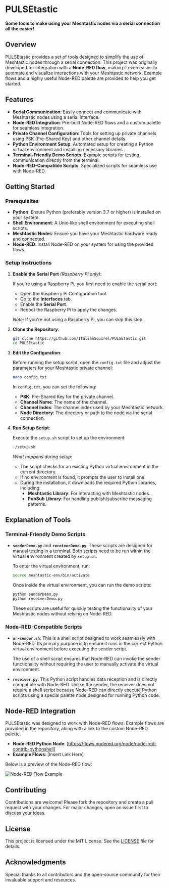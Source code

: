 
# PULSEtastic

**Some tools to make using your Meshtastic nodes via a serial connection all the easier!**

## Overview

PULSEtastic provides a set of tools designed to simplify the use of Meshtastic nodes through a serial connection. This project was originally developed for integration with a **Node-RED flow**, making it even easier to automate and visualize interactions with your Meshtastic network. Example flows and a highly useful Node-RED palette are provided to help you get started.

## Features

- **Serial Communication**: Easily connect and communicate with Meshtastic nodes using a serial interface.
- **Node-RED Integration**: Pre-built Node-RED flows and a custom palette for seamless integration.
- **Private Channel Configuration**: Tools for setting up private channels using PSK (Pre-Shared Key) and other channel details.
- **Python Environment Setup**: Automated setup for creating a Python virtual environment and installing necessary libraries.
- **Terminal-Friendly Demo Scripts**: Example scripts for testing communication directly from the terminal.
- **Node-RED-Compatible Scripts**: Specialized scripts for seamless use with Node-RED.

## Getting Started

### Prerequisites

- **Python**: Ensure Python (preferably version 3.7 or higher) is installed on your system.
- **Shell Environment**: A Unix-like shell environment for executing shell scripts.
- **Meshtastic Nodes**: Ensure you have your Meshtastic hardware ready and connected.
- **Node-RED**: Install Node-RED on your system for using the provided flows.

### Setup Instructions

1. **Enable the Serial Port** *(Raspberry Pi only)*:

   If you're using a Raspberry Pi, you first need to enable the serial port:

   - Open the Raspberry Pi Configuration tool.
   - Go to the **Interfaces** tab.
   - Enable the **Serial Port**.
   - Reboot the Raspberry Pi to apply the changes.

   *Note*: If you're not using a Raspberry Pi, you can skip this step.

2. **Clone the Repository**:

   ```bash
   git clone https://github.com/ItalianSquirel/PULSEtastic.git
   cd PULSEtastic
   ```

3. **Edit the Configuration**:

   Before running the setup script, open the `config.txt` file and adjust the parameters for your Meshtastic private channel:

   ```bash
   nano config.txt
   ```

   In `config.txt`, you can set the following:

   - **PSK**: Pre-Shared Key for the private channel.
   - **Channel Name**: The name of the channel.
   - **Channel Index**: The channel index used by your Meshtastic network.
   - **Node Directory**: The directory or path to the node via the serial connection.

4. **Run Setup Script**:

   Execute the `setup.sh` script to set up the environment:

   ```bash
   ./setup.sh
   ```

   *What happens during setup*:
   - The script checks for an existing Python virtual environment in the current directory.
   - If no environment is found, it prompts the user to install one.
   - During the installation, it downloads the required Python libraries, including:
     - **Meshtastic Library**: For interacting with Meshtastic nodes.
     - **PubSub Library**: For handling publish/subscribe messaging patterns.

## Explanation of Tools

### Terminal-Friendly Demo Scripts

- **`senderDemo.py`** and **`receiverDemo.py`**: These scripts are designed for manual testing in a terminal. Both scripts need to be run within the virtual environment created by `setup.sh`.

  To enter the virtual environment, run:

  ```bash
  source meshtastic-env/bin/activate
  ```

  Once inside the virtual environment, you can run the demo scripts:

  ```bash
  python senderDemo.py
  python receiverDemo.py
  ```

  These scripts are useful for quickly testing the functionality of your Meshtastic nodes without relying on Node-RED.

### Node-RED-Compatible Scripts

- **`nr-sender.sh`**: This is a shell script designed to work seamlessly with Node-RED. Its primary purpose is to ensure it runs in the correct Python virtual environment before executing the sender script.
  
  The use of a shell script ensures that Node-RED can invoke the sender functionality without requiring the user to manually activate the virtual environment.

- **`receiver.py`**: This Python script handles data reception and is directly compatible with Node-RED. Unlike the sender, the receiver does not require a shell script because Node-RED can directly execute Python scripts using a special palette node designed for running Python code.

## Node-RED Integration

PULSEtastic was designed to work with Node-RED flows. Example flows are provided in the repository, along with a link to the custom Node-RED palette.

- **Node-RED Python Node**: [https://flows.nodered.org/node/node-red-contrib-pythonshell]
- **Example Flows**: [Insert Link Here]

Below is a preview of the Node-RED flow:

![Node-RED Flow Example](https://raw.githubusercontent.com/ItalianSquirel/PULSEtastic/refs/heads/main/images/meshNodes.png)

## Contributing

Contributions are welcome! Please fork the repository and create a pull request with your changes. For major changes, open an issue first to discuss your ideas.

## License

This project is licensed under the MIT License. See the [LICENSE](https://github.com/ItalianSquirel/PULSEtastic/blob/main/LICENSE) file for details.

## Acknowledgments

Special thanks to all contributors and the open-source community for their invaluable support and resources.
